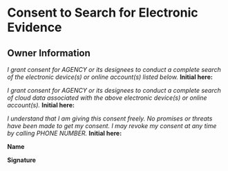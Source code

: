 # Consent to Search for Electronic Evidence

## Owner Information

_I grant consent for AGENCY or its designees to conduct a complete search of the electronic device(s) or online account(s) listed below._ **Initial here:**

_I grant consent for AGENCY or its designees to conduct a complete search of cloud data associated with the above electronic device(s) or online account(s)._ **Initial here:**

_I understand that I am giving this consent freely. No promises or threats have been made to get my consent. I may revoke my consent at any time by calling PHONE NUMBER._ **Initial here:**

**Name**

**Signature**
